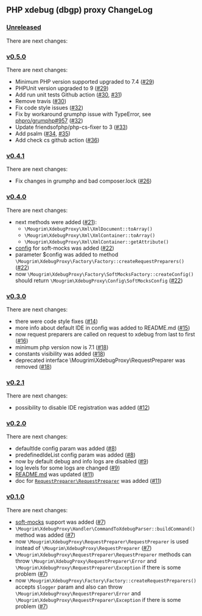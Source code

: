 ## PHP xdebug (dbgp) proxy ChangeLog

### [Unreleased]

There are next changes:

### [v0.5.0]

There are next changes:

- Minimum PHP version supported upgraded to 7.4 ([#29](https://github.com/mougrim/php-xdebug-proxy/pull/29))
- PHPUnit version upgraded to 9 ([#29](https://github.com/mougrim/php-xdebug-proxy/pull/29))
- Add run unit tests Github action ([#30](https://github.com/mougrim/php-xdebug-proxy/pull/30), [#31](https://github.com/mougrim/php-xdebug-proxy/pull/31))
- Remove travis ([#30](https://github.com/mougrim/php-xdebug-proxy/pull/30))
- Fix code style issues ([#32](https://github.com/mougrim/php-xdebug-proxy/pull/32))
- Fix by workaround grumphp issue with TypeError, see [phpro/grumphp#957](https://github.com/phpro/grumphp/issues/957) ([#32](https://github.com/mougrim/php-xdebug-proxy/pull/32))
- Update friendsofphp/php-cs-fixer to 3 ([#33](https://github.com/mougrim/php-xdebug-proxy/pull/33))
- Add psalm ([#34](https://github.com/mougrim/php-xdebug-proxy/pull/34), [#35](https://github.com/mougrim/php-xdebug-proxy/pull/35))
- Add check cs github action ([#36](https://github.com/mougrim/php-xdebug-proxy/pull/36))

### [v0.4.1]

There are next changes:

- Fix changes in grumphp and bad composer.lock ([#26](https://github.com/mougrim/php-xdebug-proxy/pull/26))

### [v0.4.0]

There are next changes:

- next methods were added ([#21](https://github.com/mougrim/php-xdebug-proxy/pull/21)):
  - `\Mougrim\XdebugProxy\Xml\XmlDocument::toArray()`
  - `\Mougrim\XdebugProxy\Xml\XmlContainer::toArray()`
  - `\Mougrim\XdebugProxy\Xml\XmlContainer::getAttribute()`
- [config](softMocksConfig) for soft-mocks was added ([#22](https://github.com/mougrim/php-xdebug-proxy/pull/22))
- parameter $config was added to method `\Mougrim\XdebugProxy\Factory\Factory::createRequestPreparers()` ([#22](https://github.com/mougrim/php-xdebug-proxy/pull/22))
- now `\Mougrim\XdebugProxy\Factory\SoftMocksFactory::createConfig()` should return `\Mougrim\XdebugProxy\Config\SoftMocksConfig` ([#22](https://github.com/mougrim/php-xdebug-proxy/pull/22))

### [v0.3.0]

There are next changes:

- there were code style fixes ([#14](https://github.com/mougrim/php-xdebug-proxy/pull/14))
- more info about default IDE in config was added to README.md ([#15](https://github.com/mougrim/php-xdebug-proxy/pull/15))
- now request preparers are called on request to xdebug from last to first ([#16](https://github.com/mougrim/php-xdebug-proxy/pull/16))
- minimum php version now is 7.1 ([#18](https://github.com/mougrim/php-xdebug-proxy/pull/18))
- constants visibility was added ([#18](https://github.com/mougrim/php-xdebug-proxy/pull/18))
- deprecated interface \Mougrim\XdebugProxy\RequestPreparer was removed ([#18](https://github.com/mougrim/php-xdebug-proxy/pull/18))

### [v0.2.1]

There are next changes:

- possibility to disable IDE registration was added ([#12](https://github.com/mougrim/php-xdebug-proxy/pull/12))

### [v0.2.0]

There are next changes:

- defaultIde config param was added ([#8](https://github.com/mougrim/php-xdebug-proxy/pull/8))
- predefinedIdeList config param was added ([#8](https://github.com/mougrim/php-xdebug-proxy/pull/8))
- now by default debug and info logs are disabled ([#9](https://github.com/mougrim/php-xdebug-proxy/pull/9))
- log levels for some logs are changed ([#9](https://github.com/mougrim/php-xdebug-proxy/pull/9))
- [README.md](README.md) was updated ([#11](https://github.com/mougrim/php-xdebug-proxy/pull/11))
- doc for [`RequestPreparer\RequestPreparer`](src/RequestPreparer/RequestPreparer.php) was added ([#11](https://github.com/mougrim/php-xdebug-proxy/pull/11))

### [v0.1.0]

There are next changes:

- [soft-mocks](https://github.com/badoo/soft-mocks/#using-with-xdebug) support was added ([#7](https://github.com/mougrim/php-xdebug-proxy/pull/7))
- `\Mougrim\XdebugProxy\Handler\CommandToXdebugParser::buildCommand()` method was added ([#7](https://github.com/mougrim/php-xdebug-proxy/pull/7))
- now `\Mougrim\XdebugProxy\RequestPreparer\RequestPreparer` is used instead of `\Mougrim\XdebugProxy\RequestPreparer` ([#7](https://github.com/mougrim/php-xdebug-proxy/pull/7))
- `\Mougrim\XdebugProxy\RequestPreparer\RequestPreparer` methods can throw `\Mougrim\XdebugProxy\RequestPreparer\Error` and `\Mougrim\XdebugProxy\RequestPreparer\Exception` if there is some problem ([#7](https://github.com/mougrim/php-xdebug-proxy/pull/7))
- now `\Mougrim\XdebugProxy\Factory\Factory::createRequestPreparers()` accepts `$logger` param and also can throw `\Mougrim\XdebugProxy\RequestPreparer\Error` and `\Mougrim\XdebugProxy\RequestPreparer\Exception` if there is some problem ([#7](https://github.com/mougrim/php-xdebug-proxy/pull/7))

[unreleased]: https://github.com/mougrim/php-xdebug-proxy/compare/0.5.0...HEAD
[v0.5.0]: https://github.com/mougrim/php-xdebug-proxy/compare/0.4.1...0.5.0
[v0.4.1]: https://github.com/mougrim/php-xdebug-proxy/compare/0.4.0...0.4.1
[v0.4.0]: https://github.com/mougrim/php-xdebug-proxy/compare/0.3.0...0.4.0
[v0.3.0]: https://github.com/mougrim/php-xdebug-proxy/compare/0.2.1...0.3.0
[v0.2.1]: https://github.com/mougrim/php-xdebug-proxy/compare/0.2.0...0.2.1
[v0.2.0]: https://github.com/mougrim/php-xdebug-proxy/compare/0.1.0...0.2.0
[v0.1.0]: https://github.com/mougrim/php-xdebug-proxy/compare/0.0.1...0.1.0
